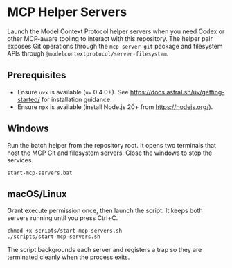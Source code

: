 # MCP Helper Servers

Launch the Model Context Protocol helper servers when you need Codex or other MCP-aware tooling to interact with this repository. The helper pair exposes Git operations through the `mcp-server-git` package and filesystem APIs through `@modelcontextprotocol/server-filesystem`.

## Prerequisites
- Ensure `uvx` is available (`uv` 0.4.0+). See https://docs.astral.sh/uv/getting-started/ for installation guidance.
- Ensure `npx` is available (install Node.js 20+ from https://nodejs.org/).

## Windows
Run the batch helper from the repository root. It opens two terminals that host the MCP Git and filesystem servers. Close the windows to stop the services.

```
start-mcp-servers.bat
```

## macOS/Linux
Grant execute permission once, then launch the script. It keeps both servers running until you press Ctrl+C.

```
chmod +x scripts/start-mcp-servers.sh
./scripts/start-mcp-servers.sh
```

The script backgrounds each server and registers a trap so they are terminated cleanly when the process exits.

